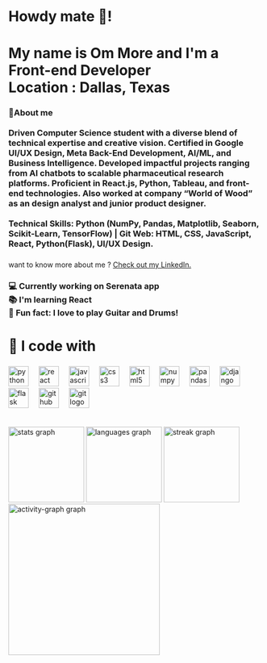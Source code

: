 <h1 align="left">Howdy mate 🤠!</h1>

###

<h1 align="left">My name is Om More and I'm a Front-end Developer <br>Location : Dallas,  Texas</h1>

###

<h3 align="left">🚀About me<br><br>Driven Computer Science student with a diverse blend of technical expertise and creative vision. Certified in Google UI/UX Design, Meta Back-End Development, AI/ML, and Business Intelligence. Developed impactful projects ranging from AI chatbots to scalable pharmaceutical research platforms. Proficient in React.js, Python, Tableau, and front-end technologies. Also worked at company “World of Wood” as an design analyst and junior product designer.<br><br>Technical Skills: Python (NumPy, Pandas, Matplotlib, Seaborn, Scikit-Learn, TensorFlow) | Git Web: HTML, CSS, JavaScript, React, Python(Flask), UI/UX Design.</h3>

###

want to know more about me ? [Check out my LinkedIn.](https://www.linkedin.com/in/moreom/)

###
<h3 align="left">💻 Currently working on Serenata app<br>📚 I'm learning React<br>🎲 Fun fact: I love to play Guitar and Drums!</h3>

###

<h1 align="left">🚀 I code with</h1>

###

<div align="left">
  <img src="https://cdn.jsdelivr.net/gh/devicons/devicon/icons/python/python-original.svg" height="40" alt="python logo"  />
  <img width="12" />
  <img src="https://cdn.jsdelivr.net/gh/devicons/devicon/icons/react/react-original.svg" height="40" alt="react logo"  />
  <img width="12" />
  <img src="https://cdn.jsdelivr.net/gh/devicons/devicon/icons/javascript/javascript-original.svg" height="40" alt="javascript logo"  />
  <img width="12" />
  <img src="https://cdn.jsdelivr.net/gh/devicons/devicon/icons/css3/css3-original.svg" height="40" alt="css3 logo"  />
  <img width="12" />
  <img src="https://cdn.jsdelivr.net/gh/devicons/devicon/icons/html5/html5-original.svg" height="40" alt="html5 logo"  />
  <img width="12" />
  <img src="https://cdn.jsdelivr.net/gh/devicons/devicon/icons/numpy/numpy-original.svg" height="40" alt="numpy logo"  />
  <img width="12" />
  <img src="https://cdn.jsdelivr.net/gh/devicons/devicon/icons/pandas/pandas-original.svg" height="40" alt="pandas logo"  />
  <img width="12" />
  <img src="https://cdn.jsdelivr.net/gh/devicons/devicon/icons/django/django-plain.svg" height="40" alt="django logo"  />
  <img width="12" />
  <img src="https://cdn.jsdelivr.net/gh/devicons/devicon/icons/flask/flask-original.svg" height="40" alt="flask logo"  />
  <img width="12" />
  <img src="https://cdn.jsdelivr.net/gh/devicons/devicon/icons/github/github-original.svg" height="40" alt="github logo"  />
  <img width="12" />
  <img src="https://cdn.jsdelivr.net/gh/devicons/devicon/icons/git/git-original.svg" height="40" alt="git logo"  />
</div>
<br><br>



<div align="left">
  <img src="https://github-readme-stats.vercel.app/api?username=OmiAtTexas&hide_title=false&hide_rank=false&show_icons=true&include_all_commits=true&count_private=true&disable_animations=false&theme=dracula&locale=en&hide_border=false&order=1" height="150" alt="stats graph"  />
  <img src="https://github-readme-stats.vercel.app/api/top-langs?username=OmiAtTexas&locale=en&hide_title=false&layout=compact&card_width=320&langs_count=5&theme=dracula&hide_border=false&order=2" height="150" alt="languages graph"  />
  <img src="https://streak-stats.demolab.com?user=OmiAtTexas&locale=en&mode=daily&theme=dracula&hide_border=false&border_radius=5&order=3" height="150" alt="streak graph"  />
  <img src="https://github-readme-activity-graph.vercel.app/graph?username=OmiAtTexas&radius=16&theme=react&area=true&order=5" height="300" alt="activity-graph graph"  />
</div>

###
